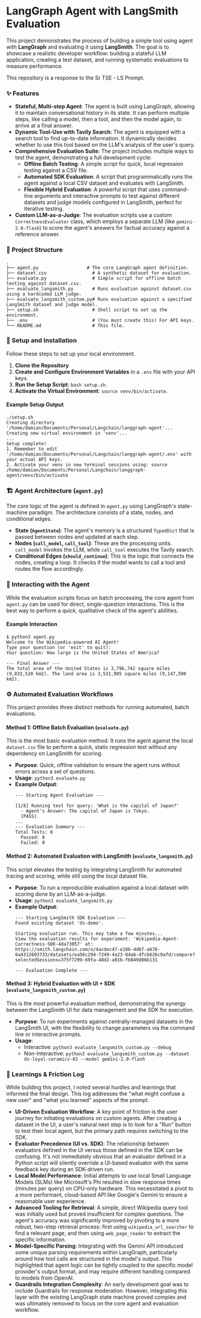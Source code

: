 # LangGraph Agent with LangSmith Evaluation

This project demonstrates the process of building a simple tool using agent with **LangGraph** and evaluating it using **LangSmith**. The goal is to showcase a realistic developer workflow: building a stateful LLM application, creating a test dataset, and running systematic evaluations to measure performance.

This repository is a response to the Sr TSE - LS Prompt.

### ✨ Features

  * **Stateful, Multi-step Agent**: The agent is built using LangGraph, allowing it to maintain conversational history in its state. It can perform multiple steps, like calling a model, then a tool, and then the model again, to arrive at a final answer.
  * **Dynamic Tool-Use with Tavily Search**: The agent is equipped with a search tool to find up-to-date information. It dynamically decides whether to use this tool based on the LLM's analysis of the user's query.
  * **Comprehensive Evaluation Suite**: The project includes multiple ways to test the agent, demonstrating a full development cycle:
      * **Offline Batch Testing**: A simple script for quick, local regression testing against a CSV file.
      * **Automated SDK Evaluation**: A script that programmatically runs the agent against a local CSV dataset and evaluates with LangSmith.
      * **Flexible Hybrid Evaluation**: A powerful script that uses command-line arguments and interactive prompts to test against different datasets and judge models configured in LangSmith, perfect for iterative testing.
  * **Custom LLM-as-a-Judge**: The evaluation scripts use a custom `CorrectnessEvaluator` class, which employs a separate LLM (like `gemini-2.0-flash`) to score the agent's answers for factual accuracy against a reference answer.

### 📂 Project Structure

```
.
├── agent.py                  # The core LangGraph agent definition.
├── dataset.csv                 # A synthetic dataset for evaluation.
├── evaluate.py                 # Simple script for offline batch testing against dataset.csv.
├── evaluate_langsmith.py       # Runs evaluation against dataset.csv using a hardcoded LLM judge.
├── evaluate_langsmith_custom.py# Runs evaluation against a specified LangSmith dataset and judge model.
├── setup.sh                    # Shell script to set up the environment.
├── .env                        # (You must create this) For API keys.
└── README.md                   # This file.
```

### 🚀 Setup and Installation

Follow these steps to set up your local environment.

1.  **Clone the Repository**
2.  **Create and Configure Environment Variables** in a `.env` file with your API keys.
3.  **Run the Setup Script**: `bash setup.sh`.
4.  **Activate the Virtual Environment**: `source venv/bin/activate`.

#### Example Setup Output

```
./setup.sh
Creating directory '/home/damian/Documents/Personal/Langchain/langgraph-agent'...
Creating new virtual environment in 'venv'...
...
Setup complete!
1. Remember to edit '/home/damian/Documents/Personal/Langchain/langgraph-agent/.env' with your actual API keys.
2. Activate your venv in new terminal sessions using: source /home/damian/Documents/Personal/Langchain/langgraph-agent/venv/bin/activate
```

### 🏗️ Agent Architecture (`agent.py`)

The core logic of the agent is defined in `agent.py` using LangGraph's state-machine paradigm. The architecture consists of a state, nodes, and conditional edges.

  * **State (`AgentState`)**: The agent's memory is a structured `TypedDict` that is passed between nodes and updated at each step.
  * **Nodes (`call_model`, `call_tool`)**: These are the processing units. `call_model` invokes the LLM, while `call_tool` executes the Tavily search.
  * **Conditional Edges (`should_continue`)**: This is the logic that connects the nodes, creating a loop. It checks if the model wants to call a tool and routes the flow accordingly.

### 💬 Interacting with the Agent

While the evaluation scripts focus on batch processing, the core agent from `agent.py` can be used for direct, single-question interactions. This is the best way to perform a quick, qualitative check of the agent's abilities.

#### Example Interaction

```
$ python3 agent.py
Welcome to the Wikipedia-powered AI Agent!
Type your question (or 'exit' to quit):
Your question: How large is the United States of America?

--- Final Answer ---
The total area of the United States is 3,796,742 square miles (9,833,520 km2). The land area is 3,531,905 square miles (9,147,590 km2).
```

### ⚙️ Automated Evaluation Workflows

This project provides three distinct methods for running automated, batch evaluations.

#### Method 1: Offline Batch Evaluation (`evaluate.py`)

This is the most basic evaluation method. It runs the agent against the local `dataset.csv` file to perform a quick, static regression test without any dependency on LangSmith for scoring.

  * **Purpose**: Quick, offline validation to ensure the agent runs without errors across a set of questions.
  * **Usage**: `python3 evaluate.py`
  * **Example Output**:
    ```
    --- Starting Agent Evaluation ---

    [1/8] Running test for query: 'What is the capital of Japan?'
      - Agent's Answer: The capital of Japan is Tokyo.
      [PASS]
    ...
    --- Evaluation Summary ---
    Total Tests: 8
      Passed: 8
      Failed: 0
    ```

#### Method 2: Automated Evaluation with LangSmith (`evaluate_langsmith.py`)

This script elevates the testing by integrating LangSmith for automated tracing and scoring, while still using the local dataset file.

  * **Purpose**: To run a reproducible evaluation against a local dataset with scoring done by an LLM-as-a-judge.
  * **Usage**: `python3 evaluate_langsmith.py`
  * **Example Output**:
    ```
    --- Starting LangSmith SDK Evaluation ---
    Found existing dataset 'ds-demo'.

    Starting evaluation run. This may take a few minutes...
    View the evaluation results for experiment: 'Wikipedia-Agent-Correctness-SDK-4da73057' at:
    https://smith.langchain.com/o/4acdec47-e18b-4d6f-a676-6a4312603733/datasets/ea56c294-7249-4a23-84ab-dfcb626c9afd/compare?selectedSessions=375f7299-69fa-48d2-a01b-fb849d06b131

    --- Evaluation Complete ---
    ```

#### Method 3: Hybrid Evaluation with UI + SDK (`evaluate_langsmith_custom.py`)

This is the most powerful evaluation method, demonstrating the synergy between the LangSmith UI for data management and the SDK for execution.

  * **Purpose**: To run experiments against centrally-managed datasets in the LangSmith UI, with the flexibility to change parameters via the command line or interactive prompts.
  * **Usage**:
      * Interactive: `python3 evaluate_langsmith_custom.py --debug`
      * Non-Interactive: `python3 evaluate_langsmith_custom.py --dataset ds-loyal-ceramics-83 --model gemini-2.0-flash`

### 🤔 Learnings & Friction Log

While building this project, I noted several hurdles and learnings that informed the final design. This log addresses the "what might confuse a new user" and "what you learned" aspects of the prompt.

  * **UI-Driven Evaluation Workflow**: A key point of friction is the user journey for initiating evaluations on custom agents. After creating a dataset in the UI, a user's natural next step is to look for a "Run" button to test their local agent, but the primary path requires switching to the SDK.
  * **Evaluator Precedence (UI vs. SDK)**: The relationship between evaluators defined in the UI versus those defined in the SDK can be confusing. It's not immediately obvious that an evaluator defined in a Python script will silently override a UI-based evaluator with the same feedback key during an SDK-driven run.
  * **Local Model Performance**: Initial attempts to use local Small Language Models (SLMs) like Microsoft's Phi resulted in slow response times (minutes per query) on CPU-only hardware. This necessitated a pivot to a more performant, cloud-based API like Google's Gemini to ensure a reasonable user experience.
  * **Advanced Tooling for Retrieval**: A simple, direct Wikipedia query tool was initially used but proved insufficient for complex questions. The agent's accuracy was significantly improved by pivoting to a more robust, two-step retrieval process: first using `wikipedia_url_searcher` to find a relevant page, and then using `web_page_reader` to extract the specific information.
  * **Model-Specific Parsing**: Integrating with the Gemini API introduced some unique parsing requirements within LangGraph, particularly around how tool calls are structured in the model's output. This highlighted that agent logic can be tightly coupled to the specific model provider's output format, and may require different handling compared to models from OpenAI.
  * **Guardrails Integration Complexity**: An early development goal was to include Guardrails for response moderation. However, integrating this layer with the existing LangGraph state machine proved complex and was ultimately removed to focus on the core agent and evaluation workflow.
